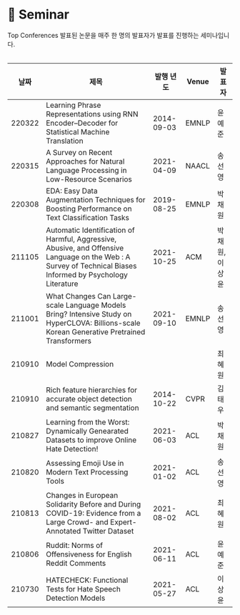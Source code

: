 📃 Seminar
===========
Top Conferences 발표된 논문을 매주 한 명의 발표자가 발표를 진행하는 세미나입니다. 
<br><br>

|날짜|제목|발행 년도|Venue|발표자|
|----|----|----|----|----|
|220322|Learning Phrase Representations using RNN Encoder–Decoder for Statistical Machine Translation|2014-09-03|EMNLP|윤예준|
|220315|A Survey on Recent Approaches for Natural Language Processing in Low-Resource Scenarios|2021-04-09|NAACL|송선영|
|220308|EDA: Easy Data Augmentation Techniques for Boosting Performance on Text Classification Tasks|2019-08-25|EMNLP|박채원|
|211105|Automatic Identification of Harmful, Aggressive, Abusive, and Offensive Language on the Web : A Survey of Technical Biases Informed by Psychology Literature|2021-10-25|ACM|박채원,이상윤|
|211001|What Changes Can Large-scale Language Models Bring? Intensive Study on HyperCLOVA: Billions-scale Korean Generative Pretrained Transformers|2021-09-10|EMNLP|송선영|
|210910|Model Compression|||최혜원|
|210910|Rich feature hierarchies for accurate object detection and semantic segmentation|2014-10-22|CVPR|김태우|
|210827|Learning from the Worst: Dynamically Genearated Datasets to improve Online Hate Detection!|2021-06-03|ACL|박채원|
|210820|Assessing Emoji Use in Modern Text Processing Tools|2021-01-02|ACL|송선영|
|210813|Changes in European Solidarity Before and During COVID-19: Evidence from a Large Crowd- and Expert-Annotated Twitter Dataset|2021-08-02|ACL|최혜원|
|210806|Ruddit: Norms of Offensiveness for English Reddit Comments|2021-06-11|ACL|윤예준|
|210730|HATECHECK: Functional Tests for Hate Speech Detection Models|2021-05-27|ACL|이상윤|
